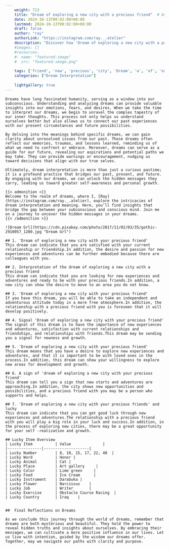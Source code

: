 ```yaml
---
    weight: 713
    title: "Dream of exploring a new city with a precious friend"  # Assuming 'title' column exists
    date: 2024-10-13T00:02:00+08:00
    lastmod: 2024-10-13T00:02:00+08:00
    draft: false
    author: "ray"
    authorLink: "https://instagram.com/ray._.atelier"
    description: "Discover how 'Dream of exploring a new city with a precious friend' can interpret your future and uncover its significant meanings in your life."
    #images: []
    #resources:
    #- name: "featured-image"
    #  src: "featured-image.png"
    
    tags: ['friend', 'new', 'precious', 'city', 'Dream', 'a', 'of', 'exploring', 'with']
    categories: ["Dream Interpretation"]
    
    lightgallery: true
---
```

    
    Dreams have long fascinated humanity, serving as a window into our subconscious. Understanding and analyzing dreams can provide valuable insights into our emotions, fears, and desires. When we take the time to interpret our dreams, we begin to unravel the complex tapestry of our inner thoughts. This process not only helps us understand ourselves better but also allows us to connect our past experiences with our present circumstances and future possibilities.
    
    By delving into the meanings behind specific dreams, we can gain clarity about unresolved issues from our past. These dreams often reflect our memories, traumas, and lessons learned, reminding us of what we need to confront or embrace. Moreover, dreams can serve as a guide for our future, revealing our aspirations and potential paths we may take. They can provide warnings or encouragement, nudging us toward decisions that align with our true selves.
    
    Ultimately, dream interpretation is more than just a curious pastime; it is a profound practice that bridges our past, present, and future. By engaging with our dreams, we can unlock the hidden messages they carry, leading us toward greater self-awareness and personal growth.
    
    {{< admonition >}}
    Welcome to the realm of dreams, where I, [Ray](https://instagram.com/ray._.atelier), explore the intricacies of dream interpretation and meaning. Here, you’ll find insights that bridge the gap between your subconscious and conscious mind. Join me on a journey to uncover the hidden messages in your dreams.
    {{< /admonition >}}
    
    ![Dream Grl](https://cdn.pixabay.com/photo/2017/11/02/03/35/gothic-2910057_1280.jpg "Dream Grl")
    
    ## 1. 'Dream of exploring a new city with your precious friend'
    This dream can indicate that you are satisfied with your current relationship or friendship.In addition, the desire and passion for new experiences and adventures can be further embodied because there are colleagues with you.
    
    ## 2. Interpretation of the dream of exploring a new city with a precious friend
    This dream can indicate that you are looking for new experiences and adventures and ready to be with your precious friends.In addition, a new city can show the desire to move to an area you do not know.
    
    ## 3. 'Dream of exploring a new city with your precious friend'
    If you have this dream, you will be able to take an independent and adventurous attitude today in a more free atmosphere.In addition, the relationship with a precious friend with you is foreseen that it will develop positively.
    
    ## 4. Signal 'Dream of exploring a new city with your precious friend'
    The signal of this dream is to have the importance of new experiences and adventures, satisfaction with current relationships and friendships, and relationships with friends.This dream may be sending you a signal for newness and growth.
    
    ## 5. 'Dream of exploring a new city with your precious friend'
    This dream means that you have a desire to explore new experiences and adventures, and that it is important to be with loved ones in the process.In addition, this dream can show your willingness to explore new areas for development and growth.
    
    ## 6. A sign of 'dream of exploring a new city with your precious friend'
    This dream can tell you a sign that new starts and adventures are approaching.In addition, the city shows new opportunities and possibilities, and a precious friend with you may be a person who supports and helps.
    
    ## 7. 'Dream of exploring a new city with your precious friends' and lucky
    This dream can indicate that you can get good luck through new experiences and adventures.The relationship with a precious friend with you will play a big role in your luck and success.In addition, in the process of exploring new cities, there may be a great opportunity for your self -realization and growth.
    
    ## Lucky Item Overview
    | Lucky Item          | Value              |
    |---------------|--------------------|
    | Lucky Number        | 8, 10, 15, 17, 22, 40  |
    | Lucky Word          | Honor |
    | Lucky Animal        | Cat |
    | Lucky Place         | Art gallery     |
    | Lucky Color         | Lime green     |
    | Lucky Food          | Ice Cream      |
    | Lucky Instrument    | Darabuka |
    | Lucky Flower        | Narcissus    |
    | Lucky Job           | Writer       |
    | Lucky Exercise      | Obstacle Course Racing  |
    | Lucky Country       | Iraq    |
    
    
    ##  Final Reflections on Dreams
    
    As we conclude this journey through the world of dreams, remember that dreams are both mysterious and beautiful. They hold the power to reveal hidden truths and insights about ourselves. By embracing their messages, we can cultivate a more positive influence in our lives. Let us live with intention, guided by the wisdom our dreams offer. Together, may we navigate our paths with clarity and purpose.
    